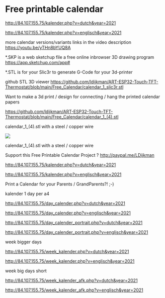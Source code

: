 # Free printable calendar

http://84.107.155.75/kalender.php?v=dutch&year=2021

http://84.107.155.75/kalender.php?v=englisch&year=2021

more calendar versions/variants links in the video description https://youtu.be/yTHn8bYUQ8A

*.SKP is a web sketchup file a free online inbrowser 3D drawing program https://app.sketchup.com/app#

*.STL is for your Slic3r to generate G-Code for your 3d-printer

github STL 3D viewer 
https://github.com/ldijkman/ART-ESP32-Touch-TFT-Thermostat/blob/main/Free_Calendar/calendar_1_slic3r.stl



Want to make a 3d print / design for connecting / hang the printed calendar papers

 
 
 https://github.com/ldijkman/ART-ESP32-Touch-TFT-Thermostat/blob/main/Free_Calendar/calendar_1_(4).stl
 
 calendar_1_(4).stl with a steel / copper wire
 
 <img src="https://github.com/ldijkman/ART-ESP32-Touch-TFT-Thermostat/blob/main/Free_Calendar/Free_Printable_Calendar.jpg">

 calendar_1_(4).stl with a steel / copper wire


Support this Free Printable Calendar Project ? http://paypal.me/LDijkman

http://84.107.155.75/kalender.php?v=dutch&year=2021

http://84.107.155.75/kalender.php?v=englisch&year=2021

Print a Calendar for your Parents / GrandParents?! ;-)

kalender 1 day per a4 

http://84.107.155.75/day_calender.php?v=dutch&year=2021

http://84.107.155.75/day_calender.php?v=englisch&year=2021

http://84.107.155.75/day_calender_portrait.php?v=dutch&year=2021

http://84.107.155.75/day_calender_portrait.php?v=englisch&year=2021




week bigger days

http://84.107.155.75/week_kalender.php?v=dutch&year=2021

http://84.107.155.75/week_kalender.php?v=englisch&year=2021

week big days short

http://84.107.155.75/week_kalender_afk.php?v=dutch&year=2021

http://84.107.155.75/week_kalender_afk.php?v=englisch&year=2021
 
